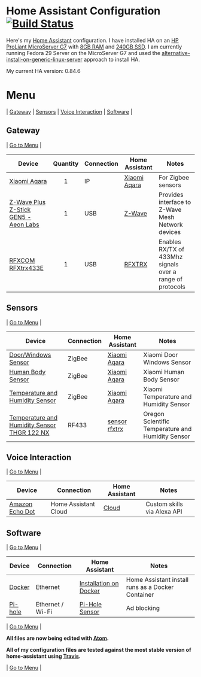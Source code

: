 # Home Assistant Configuration [![Build Status](https://travis-ci.org/lbtm/home-assistant-config.svg?branch=master)](https://travis-ci.org/lbtm/home-assistant-config) 

Here's my [Home Assistant](https://home-assistant.io/) configuration. I have installed HA on an [HP ProLiant MicroServer G7](https://amzn.to/2CXyVs0) with [8GB RAM](https://amzn.to/2TBaAxs) and [240GB SSD](https://amzn.to/2TyWfBR). I am currently running Fedora 29 Server on the MicroServer G7 and used the [alternative-install-on-generic-linux-server](https://www.home-assistant.io/hassio/installation/#alternative-install-on-generic-linux-server) approach to install HA.

My current HA version:  0.84.6


# <a name="menu">Menu</a>
 | [Gateway](#gateway) | [Sensors](#sensors) | [Voice Interaction](#voiceinteraction) | [Software](#software) |


## <a name="gateway">Gateway</a>

| [Go to Menu](#gateway) |

| Device  | Quantity | Connection | Home Assistant | Notes |
| ------------- | :---: | ------------- | ------------- | ------------- |
| [Xiaomi Aqara](http://bit.ly/2CXK3Fu) | 1 | IP | [Xiaomi Aqara](https://www.home-assistant.io/components/xiaomi_aqara/) | For Zigbee sensors|
| [Z-Wave Plus Z-Stick GEN5 - Aeon Labs](https://amzn.to/2TwgrEu) | 1 | USB | [Z-Wave](https://www.home-assistant.io/components/zwave/) | Provides interface to Z-Wave Mesh Network devices|
| [RFXCOM RFXtrx433E](http://bit.ly/2CWB8UH) | 1 | USB | [RFXTRX](https://www.home-assistant.io/components/rfxtrx/) | Enables RX/TX of 433Mhz signals over a range of protocols|


## <a name="sensors">Sensors</a>

| [Go to Menu](#Sensors) |

| Device | Connection | Home Assistant | Notes |
| ------------- | ------------- | ------------- | ------------- |
| [Door/Windows Sensor](http://bit.ly/2TCeK8w) | ZigBee | [Xiaomi Aqara](https://www.home-assistant.io/components/xiaomi_aqara/) | Xiaomi Door Windows Sensor|
| [Human Body Sensor](http://bit.ly/2CY3AVZ) | ZigBee | [Xiaomi Aqara](https://www.home-assistant.io/components/xiaomi_aqara/) | Xiaomi Human Body Sensor |
| [Temperature and Humidity Sensor ](http://bit.ly/2TCDA88) | ZigBee | [Xiaomi Aqara](https://www.home-assistant.io/components/xiaomi_aqara/) | Xiaomi Temperature and Humidity Sensor|
| [Temperature and Humidity Sensor THGR 122 NX](https://amzn.to/2CYorIW) | RF433 | [sensor rfxtrx](https://www.home-assistant.io/components/sensor.rfxtrx/) | Oregon Scientific Temperature and Humidity Sensor|


## <a name="voiceinteraction">Voice Interaction</a>

| [Go to Menu](#voiceinteraction) |

| Device | Connection | Home Assistant | Notes |
| ------------- | ------------- | ------------- | ------------- |
| [Amazon Echo Dot](https://amzn.to/2TH6xjv) | Home Assistant Cloud | [Cloud](https://www.home-assistant.io/components/cloud/) | Custom skills via Alexa API|


## <a name="software">Software</a>

| [Go to Menu](#menu) |

| Device  | Connection | Home Assistant | Notes |
| ------------- | ------------- | ------------- | ------------- |
| [Docker](https://www.docker.com) | Ethernet | [Installation on Docker](https://www.home-assistant.io/docs/installation/docker/) | Home Assistant install runs as a Docker Container |
| [Pi-hole](https://pi-hole.net) | Ethernet / Wi-Fi | [Pi-Hole Sensor](https://www.home-assistant.io/components/sensor.pi_hole/) | Ad blocking |


| [Go to Menu](#menu) |


**All files are now being edited with [Atom](https://atom.io/).**

**All of my configuration files are tested against the most stable version of home-assistant using [Travis](https://travis-ci.org/lbtm/home-assistant-config).**


| [Go to Menu](#menu) |
